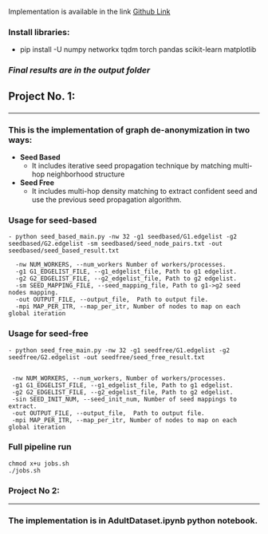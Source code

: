 Implementation is available in the link [Github Link](https://github.com/sraashis/graph-de-anonymization)


### Install libraries:
 - pip install -U numpy networkx tqdm torch pandas scikit-learn matplotlib


### ***Final results are in the output folder*** 


## Project No. 1: <hr>
### This is the implementation of graph de-anonymization in two ways:
- **Seed Based**   
    - It includes iterative seed propagation technique by matching multi-hop neighborhood structure
- **Seed Free**
    - It includes multi-hop density matching to extract confident seed and use the previous seed propagation algorithm.
    
### Usage for seed-based
    - python seed_based_main.py -nw 32 -g1 seedbased/G1.edgelist -g2 seedbased/G2.edgelist -sm seedbased/seed_node_pairs.txt -out seedbased/seed_based_result.txt
```commandline
  -nw NUM_WORKERS, --num_workers Number of workers/processes.
  -g1 G1_EDGELIST_FILE, --g1_edgelist_file, Path to g1 edgelist.
  -g2 G2_EDGELIST_FILE, --g2_edgelist_file, Path to g2 edgelist.
  -sm SEED_MAPPING_FILE, --seed_mapping_file, Path to g1->g2 seed nodes mapping.
  -out OUTPUT_FILE, --output_file,  Path to output file.
  -mpi MAP_PER_ITR, --map_per_itr, Number of nodes to map on each global iteration
```


### Usage for seed-free
    - python seed_free_main.py -nw 32 -g1 seedfree/G1.edgelist -g2 seedfree/G2.edgelist -out seedfree/seed_free_result.txt

 ```commandline

  -nw NUM_WORKERS, --num_workers, Number of workers/processes.
  -g1 G1_EDGELIST_FILE, --g1_edgelist_file, Path to g1 edgelist.
  -g2 G2_EDGELIST_FILE, --g2_edgelist_file, Path to g2 edgelist.
  -sin SEED_INIT_NUM, --seed_init_num, Number of seed mappings to extract.
  -out OUTPUT_FILE, --output_file,  Path to output file.
  -mpi MAP_PER_ITR, --map_per_itr, Number of nodes to map on each global iteration
```

### Full pipeline run
```
chmod x+u jobs.sh
./jobs.sh
```

### Project No 2: <hr>
### The implementation is in AdultDataset.ipynb python notebook.